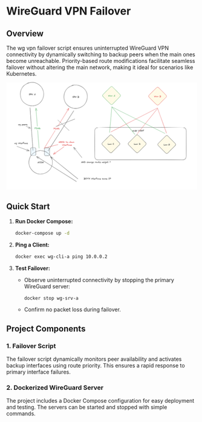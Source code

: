 # WireGuard VPN Failover

## Overview

The wg vpn failover script ensures uninterrupted WireGuard VPN connectivity by dynamically switching to backup peers when the main ones become unreachable. Priority-based route modifications facilitate seamless failover without altering the main network, making it ideal for scenarios like Kubernetes.

![idea](ilustration.png)

## Quick Start

1. **Run Docker Compose:**

    ```bash
    docker-compose up -d
    ```

2. **Ping a Client:**

    ```bash
    docker exec wg-cli-a ping 10.0.0.2
    ```

3. **Test Failover:**

    - Observe uninterrupted connectivity by stopping the primary WireGuard server:
    
        ```bash
        docker stop wg-srv-a
        ```

    - Confirm no packet loss during failover.

## Project Components

### 1. Failover Script

The failover script dynamically monitors peer availability and activates backup interfaces using route priority. This ensures a rapid response to primary interface failures.

### 2. Dockerized WireGuard Server

The project includes a Docker Compose configuration for easy deployment and testing. The servers can be started and stopped with simple commands.